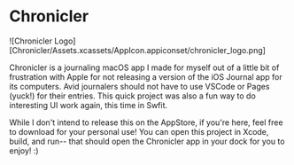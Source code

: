 # Chronicler

![Chronicler Logo][Chronicler/Assets.xcassets/AppIcon.appiconset/chronicler_logo.png]

Chronicler is a journaling macOS app I made for myself out of a little bit of frustration with Apple for not releasing a version of the iOS Journal app for its computers. Avid journalers should not have to use VSCode or Pages (yuck!)
for their entries. This quick project was also a fun way to do interesting UI work again, this time in Swfit.

While I don't intend to release this on the AppStore, if you're here, feel free to download for your personal use! You can open this project in Xcode, build, and run-- that should open the Chronicler app in your dock for you to enjoy! :)
